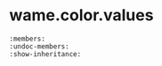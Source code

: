 # wame.color.values
    
```{automodule} wame.color.values
:members:
:undoc-members:
:show-inheritance:
```